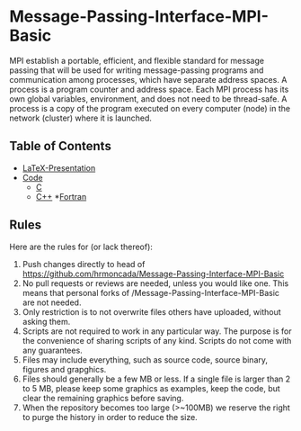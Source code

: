 # Message-Passing-Interface-MPI-Basic
MPI establish a portable, efficient, and flexible standard for message passing that will be used for writing message-passing programs and communication among
processes, which have separate address spaces. A process is a program counter and address space. Each MPI process has its own global variables, environment,
and does not need to be thread-safe. A process is a copy of the program executed on every computer (node) in the network (cluster) where it is launched.
## Table of Contents
- [LaTeX-Presentation](#LaTeX-Presentation)
- [Code](#Code)
  * [C](#C)
  * [C++](#C)
  *[Fortran](#Fortran)
<!-- 
    + [Sub-sub-heading](#sub-sub-heading-1)
-->
## Rules
Here are the rules for (or lack thereof):
   1. Push changes directly to head of https://github.com/hrmoncada/Message-Passing-Interface-MPI-Basic
   2. No pull requests or reviews are needed, unless you would like one. This means that personal forks of /Message-Passing-Interface-MPI-Basic are not needed.
   3. Only restriction is to not overwrite files others have uploaded, without asking them.
   4. Scripts are not required to work in any particular way. The purpose is for the convenience of sharing scripts of any kind. Scripts do not come with any guarantees.
   5. Files may include everything, such as source code, source binary, figures and grapghics.
   6. Files should generally be a few MB or less. If a single file is larger than 2 to 5 MB, please keep some graphics as examples, keep the code, but clear the remaining graphics before saving.
   7. When the repository becomes too large (>~100MB) we reserve the right to purge the history in order to reduce the size.
